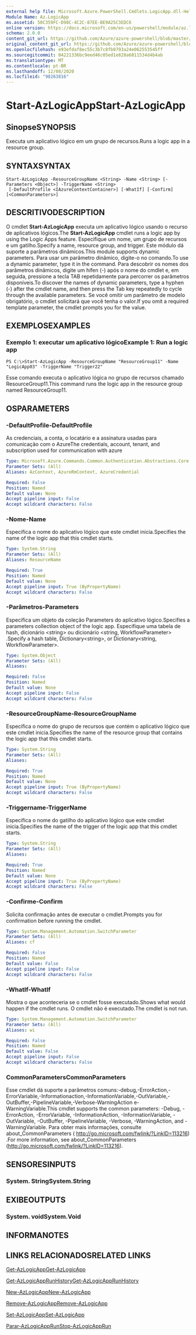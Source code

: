 ```yaml
---
external help file: Microsoft.Azure.PowerShell.Cmdlets.LogicApp.dll-Help.xml
Module Name: Az.LogicApp
ms.assetid: 50C359FC-D98C-4C2C-87EE-BE9A25C3EDC6
online version: https://docs.microsoft.com/en-us/powershell/module/az.logicapp/start-azlogicapp
schema: 2.0.0
content_git_url: https://github.com/Azure/azure-powershell/blob/master/src/LogicApp/LogicApp/help/Start-AzLogicApp.md
original_content_git_url: https://github.com/Azure/azure-powershell/blob/master/src/LogicApp/LogicApp/help/Start-AzLogicApp.md
ms.openlocfilehash: e93efdaf8ec55c3b7c8fb0793a24e062553545ff
ms.sourcegitcommit: 04221336bc9eed46c05ed1e828a6811534d4b4ab
ms.translationtype: MT
ms.contentlocale: pt-BR
ms.lasthandoff: 12/08/2020
ms.locfileid: "98263816"
---
```

# <span data-ttu-id="b6920-101">Start-AzLogicApp</span><span class="sxs-lookup"><span data-stu-id="b6920-101">Start-AzLogicApp</span></span>

## <span data-ttu-id="b6920-102">Sinopse</span><span class="sxs-lookup"><span data-stu-id="b6920-102">SYNOPSIS</span></span>
<span data-ttu-id="b6920-103">Executa um aplicativo lógico em um grupo de recursos.</span><span class="sxs-lookup"><span data-stu-id="b6920-103">Runs a logic app in a resource group.</span></span>

## <span data-ttu-id="b6920-104">SYNTAX</span><span class="sxs-lookup"><span data-stu-id="b6920-104">SYNTAX</span></span>

```
Start-AzLogicApp -ResourceGroupName <String> -Name <String> [-Parameters <Object>] -TriggerName <String>
 [-DefaultProfile <IAzureContextContainer>] [-WhatIf] [-Confirm] [<CommonParameters>]
```

## <span data-ttu-id="b6920-105">DESCRITIVO</span><span class="sxs-lookup"><span data-stu-id="b6920-105">DESCRIPTION</span></span>
<span data-ttu-id="b6920-106">O cmdlet **Start-AzLogicApp** executa um aplicativo lógico usando o recurso de aplicativos lógicos.</span><span class="sxs-lookup"><span data-stu-id="b6920-106">The **Start-AzLogicApp** cmdlet runs a logic app by using the Logic Apps feature.</span></span>
<span data-ttu-id="b6920-107">Especifique um nome, um grupo de recursos e um gatilho.</span><span class="sxs-lookup"><span data-stu-id="b6920-107">Specify a name, resource group, and trigger.</span></span>
<span data-ttu-id="b6920-108">Este módulo dá suporte a parâmetros dinâmicos.</span><span class="sxs-lookup"><span data-stu-id="b6920-108">This module supports dynamic parameters.</span></span>
<span data-ttu-id="b6920-109">Para usar um parâmetro dinâmico, digite-o no comando.</span><span class="sxs-lookup"><span data-stu-id="b6920-109">To use a dynamic parameter, type it in the command.</span></span>
<span data-ttu-id="b6920-110">Para descobrir os nomes dos parâmetros dinâmicos, digite um hífen (-) após o nome do cmdlet e, em seguida, pressione a tecla TAB repetidamente para percorrer os parâmetros disponíveis.</span><span class="sxs-lookup"><span data-stu-id="b6920-110">To discover the names of dynamic parameters, type a hyphen (-) after the cmdlet name, and then press the Tab key repeatedly to cycle through the available parameters.</span></span>
<span data-ttu-id="b6920-111">Se você omitir um parâmetro de modelo obrigatório, o cmdlet solicitará que você tenha o valor.</span><span class="sxs-lookup"><span data-stu-id="b6920-111">If you omit a required template parameter, the cmdlet prompts you for the value.</span></span>

## <span data-ttu-id="b6920-112">EXEMPLOS</span><span class="sxs-lookup"><span data-stu-id="b6920-112">EXAMPLES</span></span>

### <span data-ttu-id="b6920-113">Exemplo 1: executar um aplicativo lógico</span><span class="sxs-lookup"><span data-stu-id="b6920-113">Example 1: Run a logic app</span></span>
```
PS C:\>Start-AzLogicApp -ResourceGroupName "ResourceGroup11" -Name "LogicApp03" -TriggerName "Trigger22"
```

<span data-ttu-id="b6920-114">Esse comando executa o aplicativo lógica no grupo de recursos chamado ResourceGroup11.</span><span class="sxs-lookup"><span data-stu-id="b6920-114">This command runs the logic app in the resource group named ResourceGroup11.</span></span>

## <span data-ttu-id="b6920-115">OS</span><span class="sxs-lookup"><span data-stu-id="b6920-115">PARAMETERS</span></span>

### <span data-ttu-id="b6920-116">-DefaultProfile</span><span class="sxs-lookup"><span data-stu-id="b6920-116">-DefaultProfile</span></span>
<span data-ttu-id="b6920-117">As credenciais, a conta, o locatário e a assinatura usadas para comunicação com o Azure</span><span class="sxs-lookup"><span data-stu-id="b6920-117">The credentials, account, tenant, and subscription used for communication with azure</span></span>

```yaml
Type: Microsoft.Azure.Commands.Common.Authentication.Abstractions.Core.IAzureContextContainer
Parameter Sets: (All)
Aliases: AzContext, AzureRmContext, AzureCredential

Required: False
Position: Named
Default value: None
Accept pipeline input: False
Accept wildcard characters: False
```

### <span data-ttu-id="b6920-118">-Nome</span><span class="sxs-lookup"><span data-stu-id="b6920-118">-Name</span></span>
<span data-ttu-id="b6920-119">Especifica o nome do aplicativo lógico que este cmdlet inicia.</span><span class="sxs-lookup"><span data-stu-id="b6920-119">Specifies the name of the logic app that this cmdlet starts.</span></span>

```yaml
Type: System.String
Parameter Sets: (All)
Aliases: ResourceName

Required: True
Position: Named
Default value: None
Accept pipeline input: True (ByPropertyName)
Accept wildcard characters: False
```

### <span data-ttu-id="b6920-120">-Parâmetros</span><span class="sxs-lookup"><span data-stu-id="b6920-120">-Parameters</span></span>
<span data-ttu-id="b6920-121">Especifica um objeto da coleção Parameters do aplicativo lógico.</span><span class="sxs-lookup"><span data-stu-id="b6920-121">Specifies a parameters collection object of the logic app.</span></span>
<span data-ttu-id="b6920-122">Especifique uma tabela de hash, dicionário \<string\> ou dicionário \<string, WorkflowParameter\> .</span><span class="sxs-lookup"><span data-stu-id="b6920-122">Specify a hash table, Dictionary\<string\>, or Dictionary\<string, WorkflowParameter\>.</span></span>

```yaml
Type: System.Object
Parameter Sets: (All)
Aliases:

Required: False
Position: Named
Default value: None
Accept pipeline input: False
Accept wildcard characters: False
```

### <span data-ttu-id="b6920-123">-ResourceGroupName</span><span class="sxs-lookup"><span data-stu-id="b6920-123">-ResourceGroupName</span></span>
<span data-ttu-id="b6920-124">Especifica o nome do grupo de recursos que contém o aplicativo lógico que este cmdlet inicia.</span><span class="sxs-lookup"><span data-stu-id="b6920-124">Specifies the name of the resource group that contains the logic app that this cmdlet starts.</span></span>

```yaml
Type: System.String
Parameter Sets: (All)
Aliases:

Required: True
Position: Named
Default value: None
Accept pipeline input: True (ByPropertyName)
Accept wildcard characters: False
```

### <span data-ttu-id="b6920-125">-Triggername</span><span class="sxs-lookup"><span data-stu-id="b6920-125">-TriggerName</span></span>
<span data-ttu-id="b6920-126">Especifica o nome do gatilho do aplicativo lógico que este cmdlet inicia.</span><span class="sxs-lookup"><span data-stu-id="b6920-126">Specifies the name of the trigger of the logic app that this cmdlet starts.</span></span>

```yaml
Type: System.String
Parameter Sets: (All)
Aliases:

Required: True
Position: Named
Default value: None
Accept pipeline input: True (ByPropertyName)
Accept wildcard characters: False
```

### <span data-ttu-id="b6920-127">-Confirme</span><span class="sxs-lookup"><span data-stu-id="b6920-127">-Confirm</span></span>
<span data-ttu-id="b6920-128">Solicita confirmação antes de executar o cmdlet.</span><span class="sxs-lookup"><span data-stu-id="b6920-128">Prompts you for confirmation before running the cmdlet.</span></span>

```yaml
Type: System.Management.Automation.SwitchParameter
Parameter Sets: (All)
Aliases: cf

Required: False
Position: Named
Default value: False
Accept pipeline input: False
Accept wildcard characters: False
```

### <span data-ttu-id="b6920-129">-WhatIf</span><span class="sxs-lookup"><span data-stu-id="b6920-129">-WhatIf</span></span>
<span data-ttu-id="b6920-130">Mostra o que aconteceria se o cmdlet fosse executado.</span><span class="sxs-lookup"><span data-stu-id="b6920-130">Shows what would happen if the cmdlet runs.</span></span>
<span data-ttu-id="b6920-131">O cmdlet não é executado.</span><span class="sxs-lookup"><span data-stu-id="b6920-131">The cmdlet is not run.</span></span>

```yaml
Type: System.Management.Automation.SwitchParameter
Parameter Sets: (All)
Aliases: wi

Required: False
Position: Named
Default value: False
Accept pipeline input: False
Accept wildcard characters: False
```

### <span data-ttu-id="b6920-132">CommonParameters</span><span class="sxs-lookup"><span data-stu-id="b6920-132">CommonParameters</span></span>
<span data-ttu-id="b6920-133">Esse cmdlet dá suporte a parâmetros comuns:-debug,-ErrorAction,-ErrorVariable,-Informationaction,-InformationVariable,-OutVariable,-OutBuffer,-PipelineVariable,-Verbose-WarningAction e-WarningVariable.</span><span class="sxs-lookup"><span data-stu-id="b6920-133">This cmdlet supports the common parameters: -Debug, -ErrorAction, -ErrorVariable, -InformationAction, -InformationVariable, -OutVariable, -OutBuffer, -PipelineVariable, -Verbose, -WarningAction, and -WarningVariable.</span></span> <span data-ttu-id="b6920-134">Para obter mais informações, consulte about_CommonParameters ( http://go.microsoft.com/fwlink/?LinkID=113216) .</span><span class="sxs-lookup"><span data-stu-id="b6920-134">For more information, see about_CommonParameters (http://go.microsoft.com/fwlink/?LinkID=113216).</span></span>

## <span data-ttu-id="b6920-135">SENSORES</span><span class="sxs-lookup"><span data-stu-id="b6920-135">INPUTS</span></span>

### <span data-ttu-id="b6920-136">System. String</span><span class="sxs-lookup"><span data-stu-id="b6920-136">System.String</span></span>

## <span data-ttu-id="b6920-137">EXIBE</span><span class="sxs-lookup"><span data-stu-id="b6920-137">OUTPUTS</span></span>

### <span data-ttu-id="b6920-138">System. void</span><span class="sxs-lookup"><span data-stu-id="b6920-138">System.Void</span></span>

## <span data-ttu-id="b6920-139">INFORMA</span><span class="sxs-lookup"><span data-stu-id="b6920-139">NOTES</span></span>

## <span data-ttu-id="b6920-140">LINKS RELACIONADOS</span><span class="sxs-lookup"><span data-stu-id="b6920-140">RELATED LINKS</span></span>

[<span data-ttu-id="b6920-141">Get-AzLogicApp</span><span class="sxs-lookup"><span data-stu-id="b6920-141">Get-AzLogicApp</span></span>](./Get-AzLogicApp.md)

[<span data-ttu-id="b6920-142">Get-AzLogicAppRunHistory</span><span class="sxs-lookup"><span data-stu-id="b6920-142">Get-AzLogicAppRunHistory</span></span>](./Get-AzLogicAppRunHistory.md)

[<span data-ttu-id="b6920-143">New-AzLogicApp</span><span class="sxs-lookup"><span data-stu-id="b6920-143">New-AzLogicApp</span></span>](./New-AzLogicApp.md)

[<span data-ttu-id="b6920-144">Remove-AzLogicApp</span><span class="sxs-lookup"><span data-stu-id="b6920-144">Remove-AzLogicApp</span></span>](./Remove-AzLogicApp.md)

[<span data-ttu-id="b6920-145">Set-AzLogicApp</span><span class="sxs-lookup"><span data-stu-id="b6920-145">Set-AzLogicApp</span></span>](./Set-AzLogicApp.md)

[<span data-ttu-id="b6920-146">Parar-AzLogicAppRun</span><span class="sxs-lookup"><span data-stu-id="b6920-146">Stop-AzLogicAppRun</span></span>](./Stop-AzLogicAppRun.md)


